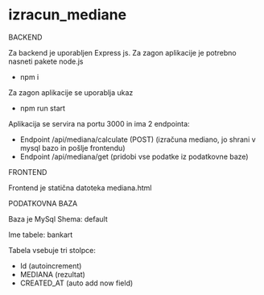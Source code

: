 # izracun_mediane

BACKEND

  Za backend je uporabljen Express js. Za zagon aplikacije je potrebno nasneti pakete node.js
   - npm i
   
  Za zagon aplikacije se uporablja ukaz 
  - npm run start
  
  Aplikacija se servira na portu 3000 in ima 2 endpointa: 
  
   - Endpoint /api/mediana/calculate (POST) (izračuna mediano, jo shrani v mysql bazo in pošlje frontendu)
   - Endpoint /api/mediana/get (pridobi vse podatke iz podatkovne baze)


FRONTEND

  Frontend je statična datoteka mediana.html
  

PODATKOVNA BAZA

  Baza je MySql
  Shema: default
  
  Ime tabele: bankart 
  
  Tabela vsebuje tri stolpce:
  - Id (autoincrement)
  - MEDIANA (rezultat) 
  - CREATED_AT (auto add now field)

